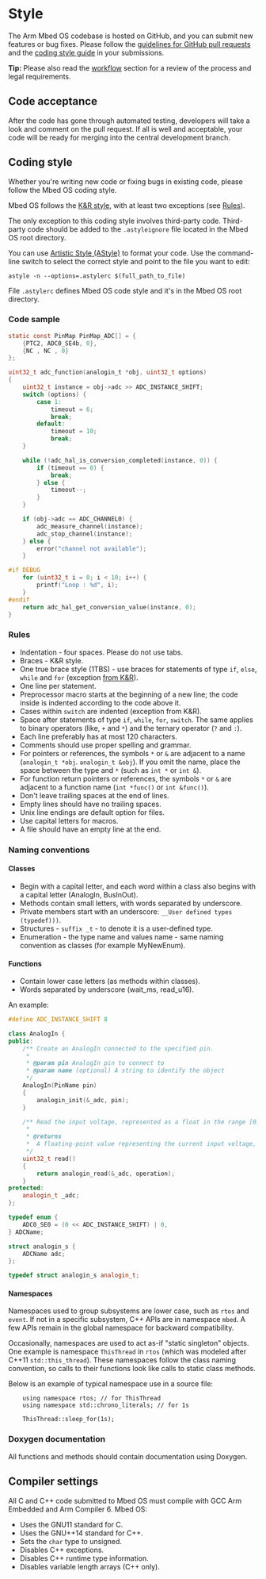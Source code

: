 # Style

The Arm Mbed OS codebase is hosted on GitHub, and you can submit new features or bug fixes. Please follow the [guidelines for GitHub pull requests](../contributing/workflow.html#guidelines-for-github-pull-requests) and the [coding style guide](#coding-style) in your submissions.

<span class="tips">**Tip:** Please also read the [workflow](../contributing/workflow.html) section for a review of the process and legal requirements.</span>

## Code acceptance

After the code has gone through automated testing, developers will take a look and comment on the pull request. If all is well and acceptable, your code will be ready for merging into the central development branch.

## Coding style

Whether you're writing new code or fixing bugs in existing code, please follow the Mbed OS coding style.

Mbed OS follows the [K&R style](https://en.wikipedia.org/wiki/Indent_style#K.26R_style), with at least two exceptions (see [Rules](#rules)).

The only exception to this coding style involves third-party code. Third-party code should be added to the `.astyleignore` file located in the Mbed OS root directory.

You can use [Artistic Style (AStyle)](http://sourceforge.net/projects/astyle/files/) to format your code. Use the command-line switch to select the correct style and point to the file you want to edit:

```
astyle -n --options=.astylerc $(full_path_to_file)
```

File `.astylerc` defines Mbed OS code style and it's in the Mbed OS root directory.

### Code sample

```c TODO
static const PinMap PinMap_ADC[] = {
    {PTC2, ADC0_SE4b, 0},
    {NC , NC , 0}
};

uint32_t adc_function(analogin_t *obj, uint32_t options)
{
    uint32_t instance = obj->adc >> ADC_INSTANCE_SHIFT;
    switch (options) {
        case 1:
            timeout = 6;
            break;
        default:
            timeout = 10;
            break;
    }

    while (!adc_hal_is_conversion_completed(instance, 0)) {
        if (timeout == 0) {
            break;
        } else {
            timeout--;
        }
    }

    if (obj->adc == ADC_CHANNEL0) {
        adc_measure_channel(instance);
        adc_stop_channel(instance);
    } else {
        error("channel not available");
    }

#if DEBUG
    for (uint32_t i = 0; i < 10; i++) {
        printf("Loop : %d", i);
    }
#endif
    return adc_hal_get_conversion_value(instance, 0);
}
```

### Rules

- Indentation - four spaces. Please do not use tabs.
- Braces - K&R style.
- One true brace style (1TBS) - use braces for statements of type `if`, `else`, `while` and `for` (exception [from K&R](http://en.wikipedia.org/wiki/Indent_style#Variant:_1TBS)).
- One line per statement.
- Preprocessor macro starts at the beginning of a new line; the code inside is indented according to the code above it.
- Cases within `switch` are indented (exception from K&R).
- Space after statements of type `if`, `while`, `for`, `switch`. The same applies to binary operators (like, `+` and `*`) and the ternary operator (`?` and `:`).
- Each line preferably has at most 120 characters.
- Comments should use proper spelling and grammar.
- For pointers or references, the symbols `*` or `&` are adjacent to a name (`analogin_t *obj`. `analogin_t &obj`). If you omit the name, place the space between the type and `*` (such as `int *` or `int &`).
- For function return pointers or references, the symbols `*` or `&` are adjacent to a function name (`int *func()` or `int &func()`).
- Don't leave trailing spaces at the end of lines.
- Empty lines should have no trailing spaces.
- Unix line endings are default option for files.
- Use capital letters for macros.
- A file should have an empty line at the end.

### Naming conventions

#### Classes

- Begin with a capital letter, and each word within a class also begins with a capital letter (AnalogIn, BusInOut).
- Methods contain small letters, with words separated by underscore.
- Private members start with an underscore: ``__User defined types (typedef)))``.
- Structures - `suffix _t` - to denote it is a user-defined type.
- Enumeration - the type name and values name - same naming convention as classes (for example MyNewEnum).

#### Functions

- Contain lower case letters (as methods within classes).
- Words separated by underscore (wait_ms, read_u16).

An example:

```cPP TODO
#define ADC_INSTANCE_SHIFT 8

class AnalogIn {
public:
    /** Create an AnalogIn connected to the specified pin.
     *
     * @param pin AnalogIn pin to connect to
     * @param name (optional) A string to identify the object
     */
    AnalogIn(PinName pin)
    {
        analogin_init(&_adc, pin);
    }

    /** Read the input voltage, represented as a float in the range [0.0, 1.0].
     *
     * @returns
     * 	A floating-point value representing the current input voltage, measured as a percentage
     */
    uint32_t read()
    {
        return analogin_read(&_adc, operation);
    }
protected:
    analogin_t _adc;
};

typedef enum {
    ADC0_SE0 = (0 << ADC_INSTANCE_SHIFT) | 0,
} ADCName;

struct analogin_s {
    ADCName adc;
};

typedef struct analogin_s analogin_t;
```

#### Namespaces

Namespaces used to group subsystems are lower case, such as `rtos` and `event`. If not in a specific subsystem, C++ APIs are in namespace `mbed`. A few APIs remain in the global namespace for backward compatibility.

Occasionally, namespaces are used to act as-if "static singleton" objects. One example is namespace `ThisThread` in `rtos` (which was modeled after C++11 `std::this_thread`). These namespaces follow the class naming convention, so calls to their functions look like calls to static class methods.

Below is an example of typical namespace use in a source file:

```
    using namespace rtos; // for ThisThread
    using namespace std::chrono_literals; // for 1s

    ThisThread::sleep_for(1s);

```

### Doxygen documentation

All functions and methods should contain documentation using Doxygen.

## Compiler settings

All C and C++ code submitted to Mbed OS must compile with GCC Arm Embedded and Arm Compiler 6. Mbed OS:

- Uses the GNU11 standard for C.
- Uses the GNU++14 standard for C++.
- Sets the `char` type to unsigned.
- Disables C++ exceptions.
- Disables C++ runtime type information.
- Disables variable length arrays (C++ only).

